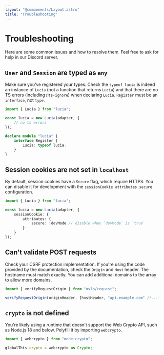 ```yaml
---
layout: "@components/Layout.astro"
title: "Troubleshooting"
---
```


# Troubleshooting

Here are some common issues and how to resolve them. Feel free to ask for help in our Discord server.

## `User` and `Session` are typed as `any`

Make sure you've registered your types. Check the `typeof lucia` is indeed an instance of `Lucia` (not a function that returns `Lucia`) and that there are no TS errors (including `@ts-ignore`) when declaring `Lucia`. `Register` must be an `interface`, not `type`.

```ts
import { Lucia } from "lucia";

const lucia = new Lucia(adapter, {
	// no ts errors
});

declare module "lucia" {
	interface Register {
		Lucia: typeof lucia;
	}
}
```

## Session cookies are not set in `localhost`

By default, session cookies have a `Secure` flag, which require HTTPS. You can disable it for development with the `sessionCookie.attributes.secure` configuration.

```ts
import { Lucia } from "lucia";

const lucia = new Lucia(adapter, {
	sessionCookie: {
		attributes: {
			secure: !devMode // disable when `devMode` is `true`
		}
	}
});
```

## Can't validate POST requests

Check your CSRF protection implementation. If you're using the code provided by the documentation, check the `Origin` and `Host` header. The hostname must match exactly. You can add additional domains to the array to allow more domains.

```ts
import { verifyRequestOrigin } from "oslo/request";

verifyRequestOrigin(originHeader, [hostHeader, "api.example.com" /*...*/]);
```

## `crypto` is not defined

You're likely using a runtime that doesn't support the Web Crypto API, such as Node.js 18 and below. Polyfill it by importing `webcrypto`.

```ts
import { webcrypto } from "node:crypto";

globalThis.crypto = webcrypto as Crypto;
```

